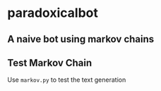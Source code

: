 # paradoxicalbot
A naive bot using markov chains
--------

## Test Markov Chain
Use `markov.py` to test the text generation
